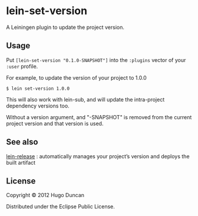 # lein-set-version

A Leiningen plugin to update the project version.

## Usage

Put `[lein-set-version "0.1.0-SNAPSHOT"]` into the `:plugins` vector of your
`:user` profile.

For example, to update the version of your project to 1.0.0

    $ lein set-version 1.0.0

This will also work with lein-sub, and will update the intra-project dependency
versions too.

Without a version argument, and "-SNAPSHOT" is removed from the current project
version and that version is used.

## See also

[lein-release](https://github.com/relaynetwork/lein-release)
: automatically manages your project’s version and deploys the built artifact

## License

Copyright © 2012 Hugo Duncan

Distributed under the Eclipse Public License.
